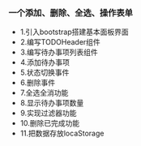 ### 一个添加、删除、全选、操作表单
- 1.引入bootstrap搭建基本面板界面
- 2.编写TODOHeader组件
- 3.编写待办事项列表组件
- 4.添加待办事项
- 5.状态切换事件
- 6.删除事件
- 7.全选全消功能
- 8.显示待办事项数量
- 9.实现过滤器功能
- 10.删除已完成功能
- 11.把数据存放locaStorage